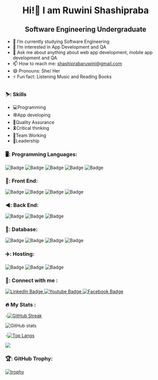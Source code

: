 <div id="header" align="center">
  <h1>
    Hi!👋 I am Ruwini Shashipraba</h1>
  </div>

<div align="center">
  <h2>
    Software Engineering Undergraduate </h2>
</div>


- 🔭 I’m currently studying Software Engineering
- 🌱 I’m interested in App Development and QA 
- 💬 Ask me about anything about web app development, mobile app development and QA
- 📫 How to reach me: shashiprabaruwini@gmail.com
- 😄 Pronouns: She/ Her
- ⚡ Fun fact: Listening Music and Reading Books

### ⛷️: Skills
- 💻Programming
- 🕸️App developing
- 🧪Quality Assurance
- 🎗️Critical thinking
- 👭Team Working
- 👑Leadership

### 🖥️: Programming Languages:
<div id="badges">
    <img src="https://img.shields.io/badge/C-blue?style=for-the-badge&logo=C&logoColor=white" alt="Badge"/>
    <img src="https://img.shields.io/badge/Java-ED8B00?style=for-the-badge&logo=openjdk&logoColor=white" alt="Badge"/>
    <img src="https://img.shields.io/badge/dart-black?style=for-the-badge&logo=dart&logoColor=white" alt="Badge"/>
    <img src="https://img.shields.io/badge/python-green?style=for-the-badge&logo=python&logoColor=white" alt="Badge"/>
    <img src="https://img.shields.io/badge/javascript-red?style=for-the-badge&logo=javascript&logoColor=white" alt="Badge"/>
</div>

### 🚅: Front End:
<div id="badges">
    <img src="https://img.shields.io/badge/flutter-blue?style=for-the-badge&logo=flutter&logoColor=white" alt="Badge"/>
    <img src="https://img.shields.io/badge/react-black?style=for-the-badge&logo=react&logoColor=white" alt="Badge"/>
    <img src="https://img.shields.io/badge/HTML-239120?style=for-the-badge&logo=html5&logoColor=white" alt="Badge"/>
    <img src="https://img.shields.io/badge/CSS-239120?&style=for-the-badge&logo=css3&logoColor=white" alt="Badge"/>
</div>

### ◀️: Back End:
<div id="badges">
    <img src="https://img.shields.io/badge/PHP-777BB4?style=for-the-badge&logo=php&logoColor=white" alt="Badge"/>
    <img src="https://img.shields.io/badge/python-green?style=for-the-badge&logo=python&logoColor=white" alt="Badge"/>
    <img src="https://img.shields.io/badge/javascript-red?style=for-the-badge&logo=javascript&logoColor=white" alt="Badge"/>
</div>

### 🚀: Database:
<div id="badges">
    <img src="https://img.shields.io/badge/firebase-blue?style=for-the-badge&logo=firebase&logoColor=yellow" alt="Badge"/>
    <img src="https://img.shields.io/badge/mysql-green?style=for-the-badge&logo=mysql&logoColor=white" alt="Badge"/>
    <img src="https://img.shields.io/badge/phpmyadmin-red?style=for-the-badge&logo=phpmyadmin&logoColor=white" alt="Badge"/>
    <img src="https://img.shields.io/badge/mongodb-green?style=for-the-badge&logo=mongodb&logoColor=white" alt="Badge"/>
</div>

### ✈️: Hosting:
<div id="badges">
    <img src="https://img.shields.io/badge/Heroku-430098?style=for-the-badge&logo=heroku&logoColor=white" alt="Badge"/>
    <img src="https://img.shields.io/badge/IBM-green?style=for-the-badge&logo=IBM&logoColor=white" alt="Badge"/>
    <img src="https://img.shields.io/badge/firebase-blue?style=for-the-badge&logo=firebase&logoColor=white" alt="Badge"/>
    </div>

### 📲: Connect with me :

<div id="badges">
  <a href="https://www.linkedin.com/in/ruwini-shashipraba-somasiri-9600291b2/">
    <img src="https://img.shields.io/badge/LinkedIn-blue?style=for-the-badge&logo=linkedin&logoColor=white" alt="LinkedIn Badge"/>
  </a>
  <a href="https://www.youtube.com/@Fun-IT">
    <img src="https://img.shields.io/badge/YouTube-red?style=for-the-badge&logo=youtube&logoColor=white" alt="Youtube Badge"/>
  </a>
  <a href="https://www.facebook.com/ruwini.shashipraba.1">
    <img src="https://img.shields.io/badge/Facebook-blue?style=for-the-badge&logo=facebook&logoColor=white" alt="Facebook Badge"/>
  </a>
</div>

### :fire: My Stats :
-[![GitHub Streak](http://github-readme-streak-stats.herokuapp.com?user=RuwiniShashipraba&theme=dark&background=000000)](https://git.io/streak-stats)

![GitHub stats](https://github-readme-stats.vercel.app/api?username=RuwiniShashipraba)


-[![Top Langs](https://github-readme-stats.vercel.app/api/top-langs/?username=RuwiniShashipraba&layout=compact&theme=vision-friendly-dark)](https://github.com/anuraghazra/github-readme-stats)

![](https://komarev.com/ghpvc/?username=RuwiniShashipraba&color=blueviolet)

### 🏆: GitHub Trophy:
[![trophy](https://github-profile-trophy.vercel.app/?username=RuwiniShashipraba&theme=dark_lover)](https://github.com/RuwiniShashipraba/github-profile-trophy)


